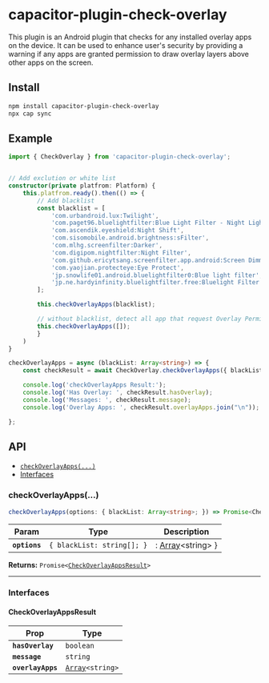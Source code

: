 # capacitor-plugin-check-overlay

This plugin is an Android plugin that checks for any installed overlay apps on the device. It can be used to enhance user's security by providing a warning if any apps are granted permission to draw overlay layers above other apps on the screen.

## Install

```bash
npm install capacitor-plugin-check-overlay
npx cap sync
```

## Example

```typescript
import { CheckOverlay } from 'capacitor-plugin-check-overlay';


// Add exclution or white list
constructor(private platfrom: Platform) {
    this.platfrom.ready().then(() => {
        // Add blacklist
        const blacklist = [
            'com.urbandroid.lux:Twilight',
            'com.paget96.bluelightfilter:Blue Light Filter - Night Light',
            'com.ascendik.eyeshield:Night Shift',
            'com.sisomobile.android.brightness:sFilter',
            'com.mlhg.screenfilter:Darker',
            'com.digipom.nightfilter:Night Filter',
            'com.github.ericytsang.screenfilter.app.android:Screen Dimmer',
            'com.yaojian.protecteye:Eye Protect',
            'jp.snowlife01.android.bluelightfilter0:Blue light filter',
            'jp.ne.hardyinfinity.bluelightfilter.free:Bluelight Filter',
        ];

        this.checkOverlayApps(blacklist);

        // without blacklist, detect all app that request Overlay Permission
        this.checkOverlayApps([]);
        }
    )
}

checkOverlayApps = async (blackList: Array<string>) => {
    const checkResult = await CheckOverlay.checkOverlayApps({ blackList });

    console.log('checkOverlayApps Result:');
    console.log('Has Overlay: ', checkResult.hasOverlay);
    console.log('Messages: ', checkResult.message);
    console.log('Overlay Apps: ', checkResult.overlayApps.join("\n"));

};
```

## API

<docgen-index>

- [`checkOverlayApps(...)`](#checkoverlayapps)
- [Interfaces](#interfaces)

</docgen-index>

<docgen-api>
<!--Update the source file JSDoc comments and rerun docgen to update the docs below-->

### checkOverlayApps(...)

```typescript
checkOverlayApps(options: { blackList: Array<string>; }) => Promise<CheckOverlayAppsResult>
```

| Param         | Type                                  | Description                                  |
| ------------- | ------------------------------------- | -------------------------------------------- |
| **`options`** | <code>{ blackList: string[]; }</code> | : <a href="#array">Array</a>&lt;string&gt; } |

**Returns:** <code>Promise&lt;<a href="#checkoverlayappsresult">CheckOverlayAppsResult</a>&gt;</code>

---

### Interfaces

#### CheckOverlayAppsResult

| Prop              | Type                                                  |
| ----------------- | ----------------------------------------------------- |
| **`hasOverlay`**  | <code>boolean</code>                                  |
| **`message`**     | <code>string</code>                                   |
| **`overlayApps`** | <code><a href="#array">Array</a>&lt;string&gt;</code> |

</docgen-api>
